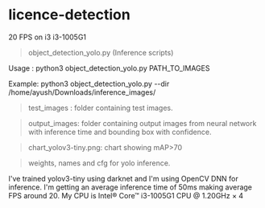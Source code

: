 # licence-detection
20 FPS on i3  i3-1005G1
> object_detection_yolo.py (Inference scripts)

Usage : python3 object_detection_yolo.py PATH_TO_IMAGES

Example: python3 object_detection_yolo.py --dir /home/ayush/Downloads/inference_images/

> test_images : folder containing test images.

> output_images: folder containing output images from neural network with inference time and bounding box with confidence.

> chart_yolov3-tiny.png: chart showing mAP>70

> weights, names and cfg for yolo inference.

I've trained yolov3-tiny using darknet and I'm using OpenCV DNN for inference.
I'm getting an average inference time of 50ms making average FPS around 20.
My CPU is Intel® Core™ i3-1005G1 CPU @ 1.20GHz × 4 
